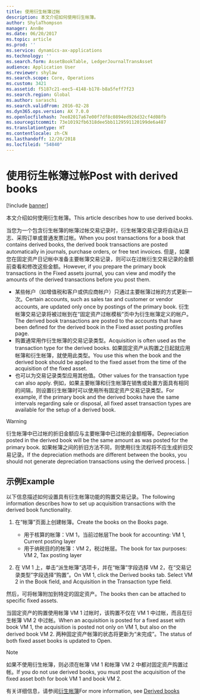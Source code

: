 ```yaml
---
title: 使用衍生帐簿过帐
description: 本文介绍如何使用衍生帐簿。
author: ShylaThompson
manager: AnnBe
ms.date: 06/20/2017
ms.topic: article
ms.prod: ''
ms.service: dynamics-ax-applications
ms.technology: ''
ms.search.form: AssetBookTable, LedgerJournalTransAsset
audience: Application User
ms.reviewer: shylaw
ms.search.scope: Core, Operations
ms.custom: 3421
ms.assetid: f5187c21-eec5-4148-b178-b8a5feff7f23
ms.search.region: Global
ms.author: saraschi
ms.search.validFrom: 2016-02-28
ms.dyn365.ops.version: AX 7.0.0
ms.openlocfilehash: 7ee82017a67e00f7df8c0894ed926d32cf4d08fb
ms.sourcegitcommit: 73e10192fb6318dee5bb1129591120199de6a487
ms.translationtype: HT
ms.contentlocale: zh-CN
ms.lasthandoff: 12/20/2018
ms.locfileid: "54840"
---
```

# <a name="post-with-derived-books"></a><span data-ttu-id="34694-103">使用衍生帐簿过帐</span><span class="sxs-lookup"><span data-stu-id="34694-103">Post with derived books</span></span>

[!include [banner](../includes/banner.md)]

<span data-ttu-id="34694-104">本文介绍如何使用衍生帐簿。</span><span class="sxs-lookup"><span data-stu-id="34694-104">This article describes how to use derived books.</span></span>

<span data-ttu-id="34694-105">当您为一个包含衍生帐簿的帐簿过帐交易记录时，衍生帐簿交易记录将自动从日志、采购订单或普通发票过帐。</span><span class="sxs-lookup"><span data-stu-id="34694-105">When you post transactions for a book that contains derived books, the derived book transactions are posted automatically in journals, purchase orders, or free text invoices.</span></span> <span data-ttu-id="34694-106">但是，如果您在固定资产日记帐中准备主要帐簿交易记录，则可以在过帐衍生交易记录的金额前查看和修改这些金额。</span><span class="sxs-lookup"><span data-stu-id="34694-106">However, if you prepare the primary book transactions in the Fixed assets journal, you can view and modify the amounts of the derived transactions before you post them.</span></span>
-   <span data-ttu-id="34694-107">某些帐户（如增值税和客户或供应商帐户）只通过主要帐簿过帐的方式更新一次。</span><span class="sxs-lookup"><span data-stu-id="34694-107">Certain accounts, such as sales tax and customer or vendor accounts, are updated only once by postings of the primary book.</span></span> <span data-ttu-id="34694-108">衍生帐簿交易记录将被过帐到在“固定资产过帐模板”页中为衍生帐簿定义的帐户。</span><span class="sxs-lookup"><span data-stu-id="34694-108">The derived book transactions are posted to the accounts that have been defined for the derived book in the Fixed asset posting profiles page.</span></span>
-   <span data-ttu-id="34694-109">购置通常用作衍生帐簿的交易记录类型。</span><span class="sxs-lookup"><span data-stu-id="34694-109">Acquisition is often used as the transaction type for the derived books.</span></span> <span data-ttu-id="34694-110">如果固定资产从购置之日起就应用帐簿和衍生帐簿，就使用此类型。</span><span class="sxs-lookup"><span data-stu-id="34694-110">You use this when the book and the derived book should be applied to the fixed asset from the time of the acquisition of the fixed asset.</span></span>
-   <span data-ttu-id="34694-111">也可以为交易记录类型应用其他值。</span><span class="sxs-lookup"><span data-stu-id="34694-111">Other values for the transaction type can also apply.</span></span> <span data-ttu-id="34694-112">例如，如果主要帐簿和衍生帐簿在销售或处置方面具有相同的间隔，则设置衍生帐簿时可以使用所有固定资产交易记录类型。</span><span class="sxs-lookup"><span data-stu-id="34694-112">For example, if the primary book and the derived books have the same intervals regarding sale or disposal, all fixed asset transaction types are available for the setup of a derived book.</span></span>

> [!WARNING]
> <span data-ttu-id="34694-113">衍生帐簿中已过帐的折旧金额应与主要帐簿中已过帐的金额相等。</span><span class="sxs-lookup"><span data-stu-id="34694-113">Depreciation posted in the derived book will be the same amount as was posted for the primary book.</span></span> <span data-ttu-id="34694-114">如果帐簿之间的折旧方法不同，则使用衍生流程将不应生成折旧交易记录。</span><span class="sxs-lookup"><span data-stu-id="34694-114">If the depreciation methods are different between the books, you should not generate depreciation transactions using the derived process.</span></span> |

## <a name="example"></a><span data-ttu-id="34694-115">示例</span><span class="sxs-lookup"><span data-stu-id="34694-115">Example</span></span> 
<span data-ttu-id="34694-116">以下信息描述如何设置具有衍生帐簿功能的购置交易记录。</span><span class="sxs-lookup"><span data-stu-id="34694-116">The following information describes how to set up acquisition transactions with the derived book functionality.</span></span>

1.  <span data-ttu-id="34694-117">在“帐簿”页面上创建帐簿。</span><span class="sxs-lookup"><span data-stu-id="34694-117">Create the books on the Books page.</span></span>
    -   <span data-ttu-id="34694-118">用于核算的帐簿：VM 1，当前过帐层</span><span class="sxs-lookup"><span data-stu-id="34694-118">The book for accounting: VM 1, Current posting layer</span></span>
    -   <span data-ttu-id="34694-119">用于纳税目的的帐簿：VM 2，税过帐层。</span><span class="sxs-lookup"><span data-stu-id="34694-119">The book for tax purposes: VM 2, Tax posting layer</span></span>

2.  <span data-ttu-id="34694-120">在 VM 1 上，单击“派生帐簿”选项卡，并在“帐簿”字段选择 VM 2，在“交易记录类型”字段选择“购置”。</span><span class="sxs-lookup"><span data-stu-id="34694-120">On VM 1, click the Derived books tab. Select VM 2 in the Book field, and Acquisition in the Transaction type field.</span></span>

<span data-ttu-id="34694-121">然后，可将帐簿附加到特定的固定资产。</span><span class="sxs-lookup"><span data-stu-id="34694-121">The books then can be attached to specific fixed assets.</span></span> 

<span data-ttu-id="34694-122">当固定资产的购置使用帐簿 VM 1 过帐时，该购置不仅在 VM 1 中过帐，而且在衍生帐簿 VM 2 中过帐。</span><span class="sxs-lookup"><span data-stu-id="34694-122">When an acquisition is posted for a fixed asset with book VM 1, the acquisition is posted not only on VM 1, but also on the derived book VM 2.</span></span> <span data-ttu-id="34694-123">两种固定资产帐簿的状态将更新为“未完成”。</span><span class="sxs-lookup"><span data-stu-id="34694-123">The status of both fixed asset books is updated to Open.</span></span>

> [!NOTE]                                                                                                         
> <span data-ttu-id="34694-124">如果不使用衍生帐簿，则必须在帐簿 VM 1 和帐簿 VM 2 中都对固定资产购置过帐。</span><span class="sxs-lookup"><span data-stu-id="34694-124">If you do not use derived books, you must post the acquisition of the fixed asset both for book VM 1 and book VM 2.</span></span>

<span data-ttu-id="34694-125">有关详细信息，请参阅[衍生帐簿](derived-books.md)</span><span class="sxs-lookup"><span data-stu-id="34694-125">For more information, see [Derived books](derived-books.md)</span></span>



